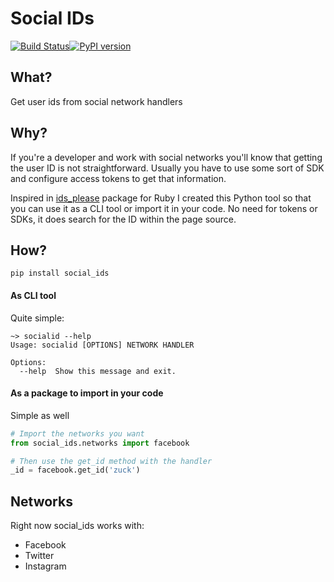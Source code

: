 # Social IDs

[![Build Status](https://travis-ci.org/guillermo-carrasco/social_ids.svg?branch=master)](https://travis-ci.org/guillermo-carrasco/social_ids)[![PyPI version](https://badge.fury.io/py/social_ids.svg)](https://badge.fury.io/py/social_ids)

## What?
Get user ids from social network handlers

## Why?
If you're a developer and work with social networks you'll know that getting the user ID is not straightforward. Usually
you have to use some sort of SDK and configure access tokens to get that information.

Inspired in [ids_please][ids_please] package for Ruby I created this Python tool so that you can
use it as a CLI tool or import it in your code. No need for tokens or SDKs, it does search for the ID
within the page source.

## How?

`pip install social_ids`

#### As CLI tool
Quite simple:

```
~> socialid --help
Usage: socialid [OPTIONS] NETWORK HANDLER

Options:
  --help  Show this message and exit.
```

#### As a package to import in your code
Simple as well

```python
# Import the networks you want
from social_ids.networks import facebook

# Then use the get_id method with the handler
_id = facebook.get_id('zuck')
```

## Networks

Right now social_ids works with:

* Facebook
* Twitter
* Instagram


[ids_please]: https://github.com/gazay/ids_please
